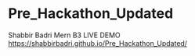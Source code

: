 # Pre_Hackathon_Updated
Shabbir Badri Mern B3
LIVE DEMO
https://shabbirbadri.github.io/Pre_Hackathon_Updated/
